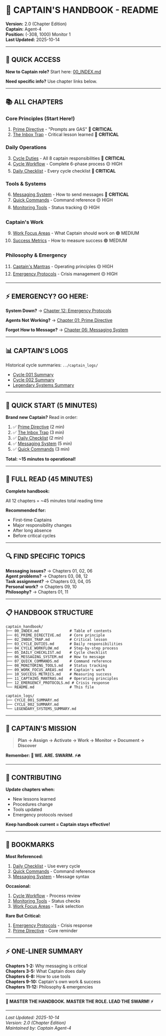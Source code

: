 # 📘 CAPTAIN'S HANDBOOK - README

**Version:** 2.0 (Chapter Edition)  
**Captain:** Agent-4  
**Position:** (-308, 1000) Monitor 1  
**Last Updated:** 2025-10-14

---

## 🎯 **QUICK ACCESS**

**New to Captain role?** Start here: [00_INDEX.md](./00_INDEX.md)

**Need specific info?** Use chapter links below.

---

## 📚 **ALL CHAPTERS**

### **Core Principles** (Start Here!)
1. [Prime Directive](./01_PRIME_DIRECTIVE.md) - "Prompts are GAS" 🔴 **CRITICAL**
2. [The Inbox Trap](./02_INBOX_TRAP.md) - Critical lesson learned 🔴 **CRITICAL**

### **Daily Operations**
3. [Cycle Duties](./03_CYCLE_DUTIES.md) - All 8 captain responsibilities 🔴 **CRITICAL**
4. [Cycle Workflow](./04_CYCLE_WORKFLOW.md) - Complete 6-phase process 🟡 HIGH
5. [Daily Checklist](./05_DAILY_CHECKLIST.md) - Every cycle checklist 🔴 **CRITICAL**

### **Tools & Systems**
6. [Messaging System](./06_MESSAGING_SYSTEM.md) - How to send messages 🔴 **CRITICAL**
7. [Quick Commands](./07_QUICK_COMMANDS.md) - Command reference 🟡 HIGH
8. [Monitoring Tools](./08_MONITORING_TOOLS.md) - Status tracking 🟡 HIGH

### **Captain's Work**
9. [Work Focus Areas](./09_WORK_FOCUS_AREAS.md) - What Captain should work on 🟢 MEDIUM
10. [Success Metrics](./10_SUCCESS_METRICS.md) - How to measure success 🟢 MEDIUM

### **Philosophy & Emergency**
11. [Captain's Mantras](./11_CAPTAINS_MANTRAS.md) - Operating principles 🟡 HIGH
12. [Emergency Protocols](./12_EMERGENCY_PROTOCOLS.md) - Crisis management 🟡 HIGH

---

## ⚡ **EMERGENCY? GO HERE:**

**System Down?** → [Chapter 12: Emergency Protocols](./12_EMERGENCY_PROTOCOLS.md)

**Agents Not Working?** → [Chapter 01: Prime Directive](./01_PRIME_DIRECTIVE.md)

**Forgot How to Message?** → [Chapter 06: Messaging System](./06_MESSAGING_SYSTEM.md)

---

## 📊 **CAPTAIN'S LOGS**

Historical cycle summaries: `../captain_logs/`

- [Cycle 001 Summary](../captain_logs/CYCLE_001_SUMMARY.md)
- [Cycle 002 Summary](../captain_logs/CYCLE_002_SUMMARY.md)
- [Legendary Systems Summary](../captain_logs/LEGENDARY_SYSTEMS_SUMMARY.md)

---

## 🚀 **QUICK START (5 MINUTES)**

**Brand new Captain?** Read in order:

1. ✅ [Prime Directive](./01_PRIME_DIRECTIVE.md) (2 min)
2. ✅ [The Inbox Trap](./02_INBOX_TRAP.md) (3 min)
3. ✅ [Daily Checklist](./05_DAILY_CHECKLIST.md) (2 min)
4. ✅ [Messaging System](./06_MESSAGING_SYSTEM.md) (5 min)
5. ✅ [Quick Commands](./07_QUICK_COMMANDS.md) (3 min)

**Total: ~15 minutes to operational!**

---

## 📖 **FULL READ (45 MINUTES)**

**Complete handbook:**

All 12 chapters = ~45 minutes total reading time

**Recommended for:**
- First-time Captains
- Major responsibility changes
- After long absence
- Before critical cycles

---

## 🔍 **FIND SPECIFIC TOPICS**

**Messaging issues?** → Chapters 01, 02, 06  
**Agent problems?** → Chapters 03, 08, 12  
**Task assignment?** → Chapters 03, 04, 05  
**Personal work?** → Chapters 09, 10  
**Philosophy?** → Chapters 01, 11

---

## 📋 **HANDBOOK STRUCTURE**

```
captain_handbook/
├── 00_INDEX.md              # Table of contents
├── 01_PRIME_DIRECTIVE.md    # Core principle
├── 02_INBOX_TRAP.md         # Critical lesson
├── 03_CYCLE_DUTIES.md       # Daily responsibilities
├── 04_CYCLE_WORKFLOW.md     # Step-by-step process
├── 05_DAILY_CHECKLIST.md    # Cycle checklist
├── 06_MESSAGING_SYSTEM.md   # How to message
├── 07_QUICK_COMMANDS.md     # Command reference
├── 08_MONITORING_TOOLS.md   # Status tracking
├── 09_WORK_FOCUS_AREAS.md   # Captain's work
├── 10_SUCCESS_METRICS.md    # Measuring success
├── 11_CAPTAINS_MANTRAS.md   # Operating principles
├── 12_EMERGENCY_PROTOCOLS.md # Crisis response
└── README.md                # This file

captain_logs/
├── CYCLE_001_SUMMARY.md
├── CYCLE_002_SUMMARY.md
└── LEGENDARY_SYSTEMS_SUMMARY.md
```

---

## 🎯 **CAPTAIN'S MISSION**

> **Plan → Assign → Activate → Work → Monitor → Document → Discover**

**Remember: 🐝 WE. ARE. SWARM. ⚡🔥**

---

## 📝 **CONTRIBUTING**

**Update chapters when:**
- New lessons learned
- Procedures change
- Tools updated
- Emergency protocols revised

**Keep handbook current = Captain stays effective!**

---

## 🔖 **BOOKMARKS**

**Most Referenced:**
1. [Daily Checklist](./05_DAILY_CHECKLIST.md) - Use every cycle
2. [Quick Commands](./07_QUICK_COMMANDS.md) - Command reference
3. [Messaging System](./06_MESSAGING_SYSTEM.md) - Message syntax

**Occasional:**
1. [Cycle Workflow](./04_CYCLE_WORKFLOW.md) - Process review
2. [Monitoring Tools](./08_MONITORING_TOOLS.md) - Status checks
3. [Work Focus Areas](./09_WORK_FOCUS_AREAS.md) - Task selection

**Rare But Critical:**
1. [Emergency Protocols](./12_EMERGENCY_PROTOCOLS.md) - Crisis response
2. [Prime Directive](./01_PRIME_DIRECTIVE.md) - Core reminder

---

## ⚡ **ONE-LINER SUMMARY**

**Chapters 1-2:** Why messaging is critical  
**Chapters 3-5:** What Captain does daily  
**Chapters 6-8:** How to use tools  
**Chapters 9-10:** Captain's own work & success  
**Chapters 11-12:** Philosophy & emergencies

---

**🎯 MASTER THE HANDBOOK. MASTER THE ROLE. LEAD THE SWARM! ⚡**

---

*Last Updated: 2025-10-14*  
*Version: 2.0 (Chapter Edition)*  
*Maintained by: Captain Agent-4*

